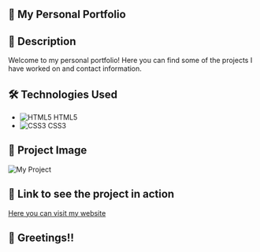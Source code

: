 ## :rocket: My Personal Portfolio

## :page_with_curl: Description

Welcome to my personal portfolio! Here you can find some of the projects I have worked on and contact information.

## :hammer_and_wrench: Technologies Used

- ![HTML5](https://img.icons8.com/color/48/000000/html-5--v1.png) HTML5
- ![CSS3](https://img.icons8.com/color/48/000000/css3.png) CSS3

## :camera_flash: Project Image

![My Project](https://github.com/Adrian97G/My-personal-project/blob/main/Images/personalportfolio.png)

## :link: Link to see the project in action

[Here you can visit my website](https://mywebsite-dev.netlify.app)

## :wave: Greetings!!
